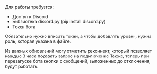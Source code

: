 Для работы требуется:

- Доступ к Discord
- Библиотека discord.py (pip install discord.py)
- Токен бота

Обязательно нужно вписать токен, а чтобы добавлять уровни, нужна роль, которая указана в файле.

Из важных обновлений могу отметить реконнект, который позволяет каждые 3 часа подавать запрос на подключение
Также, теперь при перезапуске бота кнопки с сообщений, выложенных до отключения, будут работать.